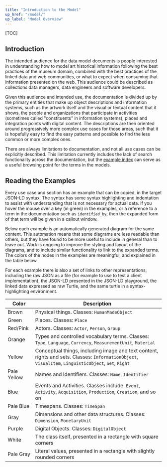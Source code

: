 ```yaml
---
title: "Introduction to the Model"
up_href: "/model/"
up_label: "Model Overview"
---
```


[TOC]

## Introduction

The intended audience for the data model documents is people interested in understanding how to model art historical information following the best practices of the museum domain, combined with the best practices of the linked data and web communities, or what to expect when consuming that information presented on the web.  This audience could be described as collections data managers, data engineers and software developers. 

Given this audience and intended use, the documentation is divided up by the primary entities that make up object descriptions and information systems, such as the artwork itself and the visual or textual content that it shows, the people and organizations that participate in activities (sometimes called "constituents" in information systems), places and integration points with digital content. The descriptions are then oriented around progressively more complex use cases for those areas, such that it is hopefully easy to find the easy patterns and possible to find the less common or more complex ones.

There are always limitations to documentation, and not all use cases can be explicitly described.  This limitation currently includes the lack of search functionality across the documentation, but the [example index](/model/example_index.html) can serve as a useful browsing point for the terms in the models.


## Reading the Examples

Every use case and section has an example that can be copied, in the target JSON-LD syntax.  The syntax has some syntax highlighting and indentation to assist with understanding that is not necessary for actual data. If you hover the mouse over a key (in green) in the examples, or a reference to a term in the documentation such as `identified_by`, then the expanded form of that term will be given in a callout window.

Below each example is an automatically generated diagram for the same content.  This automation means that some diagrams are less readable than others, but they have found to be more useful to include in general than to leave out. Work is ongoing to improve the styling and layout of the diagrams, and to include similar functionality to link to the expanded terms. The colors of the nodes in the examples are meaningful, and explained in the table below.

For each example there is also a set of links to other representations, including the raw JSON as a file (for example to use to test a client implementation), the JSON-LD presented in the JSON-LD playground, the linked data expressed as raw Turtle, and the same turtle in a syntax-highlighting environment.

| Color         | Description |
| ------------- | ----------- |
| Brown         | Physical things. Classes: `HumanMadeObject` |
| Green         | Places.  Classes: `Place` |
| Red/Pink      | Actors.  Classes: `Actor`, `Person`, `Group` |
| Orange        | Types and controlled vocabulary terms. Classes: `Type`, `Language`, `Currency`, `MeasurementUnit`, `Material` |
| Yellow        | Conceptual things, including image and text content, rights and sets. Classes: `InformationObject`, `VisualItem`, `LinguisticObject`, `Set`, `Right` |
| Pale Yellow   | Names and Identifiers. Classes: `Name`, `Identifier` |
| Blue          | Events and Activities. Classes include: `Event`, `Activity`, `Acquisition`, `Production`, `Creation`, and so on |
| Pale Blue     | Timespans. Classes: `TimeSpan` |
| Gray          | Dimensions and other data structures. Classes: `Dimension`, `MonetaryUnit` |
| Purple        | Digital Objects. Classes: `DigitalObject` |
| White         | The class itself, presented in a rectangle with square corners |
| Pale Gray     | Literal values, presented in a rectangle with slightly rounded corners |
